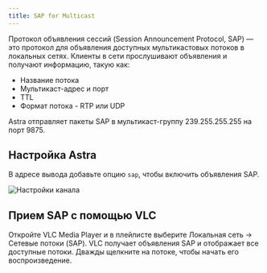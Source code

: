 ```yaml
---
title: SAP for Multicast
---
```


Протокол объявления сессий (Session Announcement Protocol, SAP) — это протокол для объявления доступных мультикастовых потоков в локальных сетях. Клиенты в сети прослушивают объявления и получают информацию, такую как:

- Название потока
- Мультикаст-адрес и порт
- TTL
- Формат потока - RTP или UDP

Astra отправляет пакеты SAP в мультикаст-группу 239.255.255.255 на порт 9875.

## Настройка Astra

В адресе вывода добавьте опцию `sap`, чтобы включить объявления SAP.

![Настройки канала](https://cdn.cesbo.com/help/astra/delivery/broadcasting/sap/channel.png)

## Прием SAP с помощью VLC

Откройте VLC Media Player и в плейлисте выберите Локальная сеть → Сетевые потоки (SAP). VLC получает объявления SAP и отображает все доступные потоки. Дважды щелкните на потоке, чтобы начать его воспроизведение.